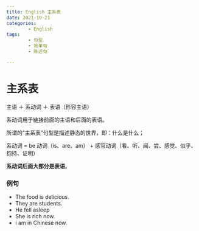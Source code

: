 ```yaml
---
title: English 主系表
date: 2021-10-21
categories:
        - English
tags:
        - 句型
        - 简单句
        - 陈述句

---
```


# 主系表

主语 ＋ 系动词 ＋ 表语（形容主语）

系动词用于链接前面的主语和后面的表语。

所谓的“主系表”句型是描述静态的世界，即：什么是什么；

系动词 = be 动词（is、are、am） + 感官动词（看、听、闻、尝、感觉、似乎、抱持、证明）

**系动词后面大部分是表语**。

### 例句

- The food is delicious.
- They are students.
- He fell asleep
- She is rich now.
- i am in Chinese now.
